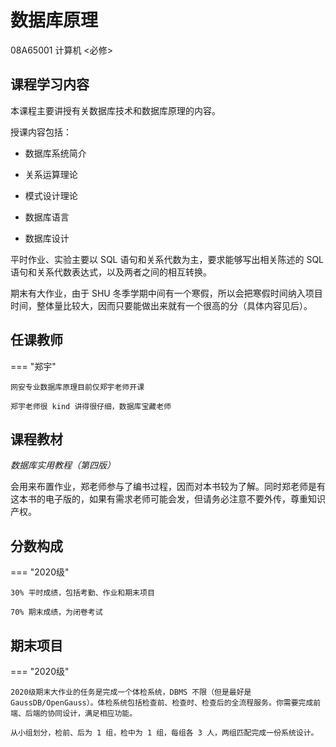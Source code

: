 # 数据库原理
<div class="badges">
<span class="badge ai-badge"> 08A65001 </span>
<span class="badge cs-badge">计算机 <必修></span>
</div>

## 课程学习内容

本课程主要讲授有关数据库技术和数据库原理的内容。

授课内容包括：

- 数据库系统简介

- 关系运算理论

- 模式设计理论

- 数据库语言

- 数据库设计

平时作业、实验主要以 SQL 语句和关系代数为主，要求能够写出相关陈述的 SQL 语句和关系代数表达式，以及两者之间的相互转换。

期末有大作业，由于 SHU 冬季学期中间有一个寒假，所以会把寒假时间纳入项目时间，整体量比较大，因而只要能做出来就有一个很高的分（具体内容见后）。

## 任课教师

=== "郑宇"

    网安专业数据库原理目前仅郑宇老师开课

    郑宇老师很 kind 讲得很仔细，数据库宝藏老师

## 课程教材

*数据库实用教程（第四版）*

会用来布置作业，郑老师参与了编书过程，因而对本书较为了解。同时郑老师是有这本书的电子版的，如果有需求老师可能会发，但请务必注意不要外传，尊重知识产权。

## 分数构成

=== "2020级"

    30% 平时成绩，包括考勤、作业和期末项目

    70% 期末成绩，为闭卷考试


## 期末项目

=== "2020级"

    2020级期末大作业的任务是完成一个体检系统，DBMS 不限（但是最好是 GaussDB/OpenGauss）。体检系统包括检查前、检查时、检查后的全流程服务。你需要完成前端、后端的协同设计，满足相应功能。

    从小组划分，检前、后为 1 组，检中为 1 组，每组各 3 人，两组匹配完成一份系统设计。